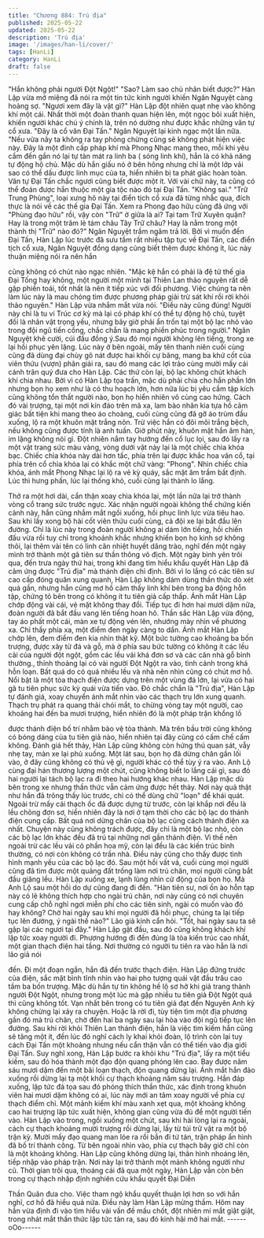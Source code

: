 ```yaml
---
title: "Chương 884: Trú địa"
published: 2025-05-22
updated: 2025-05-22
description: 'Trú địa'
image: '/images/han-li/cover/'
tags: [HanLi]
category: HanLi
draft: false
---
```


"Hắn không phải người Đột Ngột!"
"Sao? Làm sao chủ nhân biết được?"
Hàn Lập vừa mở miệng đã nói ra một tin tức kinh người khiến
Ngân Nguyệt càng hoảng sợ.
"Ngươi xem đây là vật gì?" Hàn Lập đột nhiên quạt nhẹ vào không
khí một cái. Nhất thời một đoàn thanh quan hiện lên, một ngọc bôi
xuất hiện, khiến người khác chú ý chính là, trên nó dường như
được khắc những văn tự cổ xưa.
"Đây là cổ văn Đại Tấn." Ngân Nguyệt lại kinh ngạc một lần nữa.
"Nếu vừa nãy ta không ra tay phỏng chừng cũng sẽ không phát
hiện việc này. Đây là một đỉnh cấp pháp khí mà Phong Nhạc
mang theo, mỗi khi yêu cầm đến gần nó lại tự tản mát ra linh ba (
sóng linh khí), hẳn là có khả năng tự động hộ chủ. Mặc dù hắn
giấu nó ở bên hông nhưng chỉ là một lớp vải sao có thể dấu được
linh mục của ta, hiển nhiên bị ta phát giác hoàn toàn. Văn tự Đại
Tấn chắc ngươi cũng biết được một ít. Với vài chữ này, ta cũng có
thể đoán được hắn thuộc một gia tộc nào đó tại Đại Tấn.
"Không sai." "Trữ Trung Phùng", loại xưng hô này tại điển tịch cổ
xưa đã từng nhắc qua, đích thực là nói về các thế gia Đại Tấn.
Xem ra Phong đạo hữu cũng đã ứng với "Phùng đạo hữu" rồi, vậy
còn "Trữ" ở giữa là ai? Tại tam Trữ Xuyên quận? Hay là trong một
trăm lẻ tám châu Tây Trữ châu? Hay là nằm trong một thành thị
"Trữ" nào đó?" Ngân Nguyệt trầm ngâm trả lời.
Bởi vì muốn đến Đại Tấn, Hàn Lập lúc trước đã sưu tầm rất nhiều
tập tục về Đại Tấn, các điển tịch cổ xưa, Ngân Nguyệt đồng dạng
cũng biết thêm được không ít, lúc này thuận miệng nói ra nên hắn

cũng không có chút nào ngạc nhiên.
"Mặc kệ hắn có phải là đệ tử thế gia Đại Tống hay không, một
người một mình tại Thiên Lan thảo nguyên rất dễ gặp phiền toái,
tốt nhất là nên ít tiếp xúc với đối phương. Việc chúng ta nên làm
lúc này là mau chóng tìm được phương pháp giải trừ sát khí rồi rời
khỏi thảo nguyên." Hàn Lập vừa nhắm mắt vừa nói.
"Điều này cũng đúng! Người này chỉ là tu vi Trúc cơ kỳ mà lại có
pháp khí có thể tự động hộ chủ, tuyệt đối là nhân vật trọng yếu,
nhưng bây giờ phải ẩn trốn tại một bộ lạc nhỏ vào trong đội ngũ
tiến cống, chắc chắn là mang phiền phúc trong người." Ngân
Nguyệt khẽ cười, cúi đầu đồng ý.Sau đó mọi người không lên
tiếng, trong xe lại hồi phục yên lặng.
Lúc này ở bên ngoài, mấy tên thanh niên cuối cùng cũng đã dùng
đại chùy gõ nát được hai khối cự băng, mang ba khứ cốt của viên
thứu (vượn) phân giải ra, sau đó mang các lợi trảo cùng mười
mấy cái cánh trân quý đưa cho Hàn Lập. Các thứ còn lại, bộ lạc
không chút khách khí chia nhau.
Bởi vì có Hàn Lập tọa trấn, mặc dù phải chia cho hắn phần lớn
nhưng bọn họ xem như là có thu hoạch lớn, hơn nữa lúc bị yêu
cầm tập kích cũng không tổn thất người nào, bọn họ hiển nhiên
vô cùng cao hứng.
Cách đó vài trượng, tại một nơi kín đáo trên mã xa, lam bào nhân
kia tựa hồ cảm giác bất tiện khi mang theo áo choàng, cuối cùng
cũng đã gỡ áo trùm đầu xuống, lộ ra một khuôn mặt trắng nõn.
Trừ việc hắn có đôi môi trắng bệch, nếu không cũng được tính là
anh tuấn. Giờ phút này, khuôn mặt hắn âm hàn, im lặng không nói
gì. Đột nhiên nắm tay hướng đến cổ lục lọi, sau đó lấy ra một vật
trang sức màu vàng, vòng dưới vật này lại là một chiếc chìa khóa
bạc.
Chiếc chìa khóa này dài hơn tấc, phía trên lại được khắc hoa văn
cổ, tại phía trên cổ chìa khóa lại có khắc một chữ vàng: "Phong".
Nhìn chiếc chìa khóa, ánh mắt Phong Nhạc lại lộ ra vẻ kỳ quáy,
sắc mặt âm trầm bất định. Lúc thì hưng phấn, lúc lại thống khỏ,
cuối cùng lại thành lo lắng.

Thở ra một hơi dài, cẩn thận xoay chìa khóa lại, một lần nữa lại
trở thành vòng cổ trang sức trước ngực. Xác nhận người ngoài
không thể chứng kiến cảnh này, hắn cũng nhắm mắt ngồi xuống,
hồi phục linh lực vừa tiêu hao.
Sau khi lấy xong bộ hài cốt viên thứu cuối cùng, cả đội xe lại bắt
đầu lên đường. Chỉ là lúc này trong đoàn người không ai dám lớn
tiếng, hồi chiến đấu vừa rồi tuy chỉ trong khoảnh khắc nhưng
khiến bọn họ kinh sợ không thôi, lại thêm vài tên có linh căn nhiệt
huyết dâng trào, nghĩ đến một ngày mình trở thành một gã tiên sư
thần thông vô địch.
Một ngày bình yên trôi qua, đến trưa ngày thứ hai, trong khi đang
tìm hiểu khẩu quyết Hàn Lập đã cảm ứng được "Trú địa" mà
thánh điện chỉ định. Bởi vì lo lắng có các tiên sư cao cấp đóng
quân xung quanh, Hàn Lập không dám dùng thần thức dò xét quá
gần, nhưng hắn cũng mơ hồ cảm thấy linh khí bên trong ba động
hỗn tập, chứng tỏ bên trong có không ít tu tiên giả cấp thấp.
Ánh mắt Hàn Lập chớp động vài cái, vẻ mặt không thay đổi. Tiếp
tục đi hơn hai mươi dặm nữa, đoàn người đã bắt đầu vang lên
tiếng hoan hô. Thần sắc Hàn Lập vừa động, tay áo phất một cái,
màn xe tự động vén lên, nhướng mày nhìn về phương xa. Chỉ
thấy phía xa, một điểm đen ngày càng to dần. Ánh mắt Hàn Lập
chớp lên, đem điểm đen kia nhìn thật kỹ.
Một bức tường cao khoảng ba bốn trượng, được xây từ đá và gỗ,
mà ở phía sau bức tường có không ít các lều cải của người đột
ngột, gồm các lều vải khá đơn sơ và các căn nhà gỗ bình
thường., thỉnh thoảng lại có vài người Đột Ngột ra vào, tình cảnh
trong khá hỗn loạn. Bất quá do có quá nhiều lều và nhà nên nhìn
cũng có chút mơ hồ. Nổi bật là một tòa thạch điện được dựng
trên một vùng đá lớn, lại vừa có hai gã tu tiên phục sức kỳ quái
vừa tiến vào.
Đó chắc chắn là "Trú địa", Hàn Lập tự đánh giá, xoay chuyển ánh
mắt nhìn vào các thạch trụ lớn xung quanh. Thạch trụ phát ra
quang thải chói mắt, to chừng vòng tay một người, cao khoảng
hai đến ba mươi trượng, hiển nhiên đó là một pháp trận khổng lồ

được thánh điện bố trí nhằm bảo vệ tòa thành. Mà trên bầu trời
cũng không có bóng dáng của tu tiên giả nào, hiển nhiên tại đây
cũng có cấm chế cấm không.
Đánh giá hết thảy, Hàn Lập cũng không còn hứng thú quan sát,
vẫy nhẹ tay, màn xe lại phủ xuống. Một lát sau, bọn họ đã dừng
chân gần lối vào, ở đây cũng không có thủ vệ gì, người khác có
thể tùy ý ra vào.
Anh Lộ cùng đại hán thương lượng một chút, cũng không biết lo
lắng cái gì, sau đó hai người lại tách bộ lạc ra đi theo hai hướng
khác nhau. Hàn Lập mặc dù bên trong xe nhưng thần thức vẫn
cảm ứng được hết thảy.
Nơi này quả thật như hắn đã trông thấy lúc trước, chỉ có thể dùng
chữ "loạn" để khái quát. Ngoài trừ mấy cái thạch ốc đã được
dựng từ trước, còn lại khắp nơi đều là lều chõng đơn sơ, hiển
nhiên đây là nơi ở tạm thời cho các bộ lạc do thánh điện cung
cấp. Bất quá nơi dừng chân của bộ lạc cũng cách thánh điện xa
nhất. Chuyện này cũng không trách được, đây chỉ là một bộ lạc
nhỏ, còn các bộ lạc lớn khác đều đã trú tại những nơi gần thánh
điện. Vì thế nên ngoài trừ các lều vải có phần hoa mỹ, còn lại đều
là các kiến trúc bình thường, có nơi còn không có trần nhà.
Điều này cũng cho thấy được tình hình mạnh yếu của các bộ lạc
đó. Sau một hồi vất vả, cuối cùng mọi người cũng đã tìm được
một quảng đất trống làm nơi trú chân, mọi người cũng bắt đầu
giăng lều. Hàn Lập xuống xe, lạnh lùng nhìn cử động của bọn họ.
Mà Anh Lộ sau một hồi do dự cũng đang đi đến. "Hàn tiên sư, nơi
ồn ào hỗn tạp này có lẽ không thích hợp cho ngài trú chân, nơi
này cũng có nơi chuyên cung cấp chỗ nghỉ ngơi miễn phí cho các
tiên sinh, ngài có muốn vào đó hay không? Chờ hai ngày sau khi
mọi người đã hồi phục, chúng ta lại tiếp tục lên đường, ý ngài thế
nào?" Lão giả kính cẩn hỏi.
"Tốt, hai ngày sau ta sẽ gặp lại các ngươi tại đây." Hàn Lập gật
đầu, sau đó cũng không khách khí lập tức xoay người đi. Phương
hướng đi đến đúng là tòa kiến trúc cao nhất, một gian thạch điện
hai tầng. Nơi thường có người tu tiên ra vào hẳn là nơi lão giả nói

đến.
Đi một đoạn ngắn, hắn đã đến trước thạch điện. Hàn Lập đứng
trước của điện, sắc mặt bình tĩnh nhìn vào hai pho tượng quái vật
đầu trâu cao tầm ba bốn trượng. Mặc dù hắn tự tin không hề lộ
sơ hở khi giả trang thành người Đột Ngột, nhưng trong một lúc
mà gặp nhiều tu tiên giả Đột Ngột quá thì cũng không tốt. Vạn
nhất bên trong có tu tiên giả đạt đến Nguyên Anh kỳ không chừng
lại xảy ra chuyện. Hoặc là rời đi, tùy tiện tìm một địa phương gần
đó mà trú chân, chờ đến hai ba ngày sau lại hòa vào đội ngũ tiếp
tục lên đường.
Sau khi rời khỏi Thiên Lan thánh điện, hẳn là việc tìm kiếm hắn
cũng sẽ tăng một ít, đến lúc đó nghĩ cách ly khai khỏi đoàn, lộ
trình còn lại tuy cách Đại Tấn một khoảng nhưng nếu cẩn thận
vẫn có thể tiến vào địa giới Đại Tấn. Suy nghĩ xong, Hàn Lập
bước ra khỏi khu "Trú địa", lấy ra một tiểu kiếm, sau đó hóa thành
một đạo độn quang phóng lên cao.
Bay được năm sáu mươi dặm đến một bãi loạn thạch, độn quang
dừng lại. Ánh mắt hắn đảo xuống rồi dừng lại tạ một khối cự
thạch khoảng năm sáu trượng. Hắn đáp xuống, lập tức đả tọa sau
đó phóng thích thần thức, xác định trong khuôn viên hai mươi
dặm không có ai, lúc này mới an tâm xoay người về phía cự
thạch điểm chỉ. Một mảnh kiếm khí màu xanh xẹt qua, một
khoảng không cao hai trượng lập tức xuất hiện, không gian cũng
vừa đủ để một người tiến vào.
Hàn Lập vào trong, ngồi xuống một chút, sau khi hài lòng lại ra
ngoài, cách cự thạch khoảng mười trượng rồi dừng lại, lấy từ túi
trữ vật ra một bộ trận kỳ. Mười mấy đạo quang man lóe ra rồi bắn
đi tứ tán, trận pháp ẩn hình đã bố trí thành công.
Từ bên ngoài nhìn vào, phía cự thạch bây giờ chỉ còn là một
khoảng không. Hàn Lập cũng không dừng lại, thân hình nhoáng
lên, tiếp nhập vào pháp trận. Nơi này lại trở thành một mảnh
không người như cũ.
Thời gian trôi qua, thoáng cái đã qua một ngày, Hàn Lập vẫn còn
bên trong cự thạch nhập định nghiên cứu khẩu quyết Đại Diễn

Thần Quân đưa cho. Việc tham ngộ khẩu quyết thuận lợi hơn so
với hắn nghĩ, cơ hồ đã hiểu quá nửa. Điều này làm Hàn Lập
mừng thầm.
Hôm nay hắn vừa định đi vào tìm hiểu vài vấn đề mấu chốt, đột
nhiên mí mắt giật giật, trong nhát mắt thần thức lập tức tản ra,
sau đó kinh hãi mở hai mắt.
------oOo------
